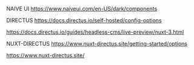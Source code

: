 NAIVE UI
https://www.naiveui.com/en-US/dark/components

DIRECTUS
https://docs.directus.io/self-hosted/config-options

https://docs.directus.io/guides/headless-cms/live-preview/nuxt-3.html

NUXT-DIRECTUS
https://www.nuxt-directus.site/getting-started/options

https://www.nuxt-directus.site/
